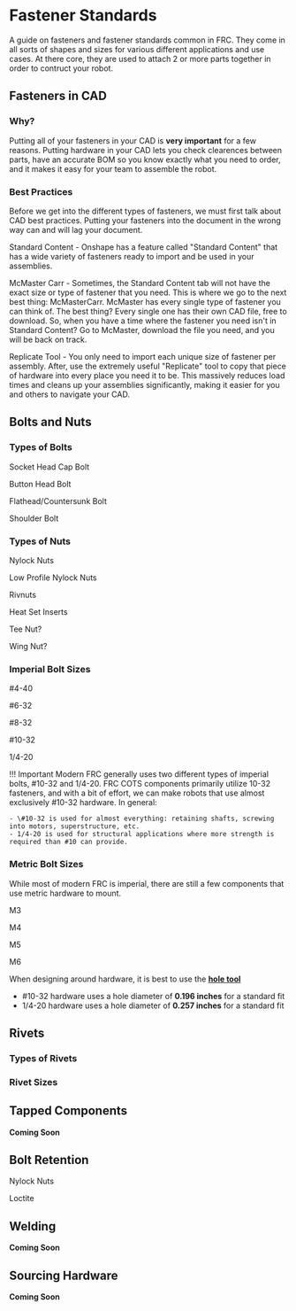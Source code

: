 # Fastener Standards

A guide on fasteners and fastener standards common in FRC. They come in all sorts of shapes and sizes for various different applications and use cases. At there core, they are used to attach 2 or more parts together in order to contruct your robot. 

## Fasteners in CAD

### Why?

Putting all of your fasteners in your CAD is **very important** for a few reasons. Putting hardware in your CAD lets you check clearences between parts, have an accurate BOM so you know exactly what you need to order, and it makes it easy for your team to assemble the robot. 

### Best Practices

Before we get into the different types of fasteners, we must first talk about CAD best practices. Putting your fasteners into the document in the wrong way can and will lag your document. 

Standard Content - Onshape has a feature called "Standard Content" that has a wide variety of fasteners ready to import and be used in your assemblies. 

McMaster Carr - Sometimes, the Standard Content tab will not have the exact size or type of fastener that you need. This is where we go to the next best thing: McMasterCarr. McMaster has every single type of fastener you can think of. The best thing? Every single one has their own CAD file, free to download. So, when you have a time where the fastener you need isn't in Standard Content? Go to McMaster, download the file you need, and you will be back on track. 

Replicate Tool - You only need to import each unique size of fastener per assembly. After, use the extremely useful "Replicate" tool to copy that piece of hardware into every place you need it to be. This massively reduces load times and cleans up your assemblies significantly, making it easier for you and others to navigate your CAD.

## Bolts and Nuts

### Types of Bolts

Socket Head Cap Bolt

Button Head Bolt

Flathead/Countersunk Bolt

Shoulder Bolt

### Types of Nuts

Nylock Nuts

Low Profile Nylock Nuts

Rivnuts

Heat Set Inserts

Tee Nut?

Wing Nut?

### Imperial Bolt Sizes

\#4-40

\#6-32

\#8-32

\#10-32

1/4-20

!!! Important
    Modern FRC generally uses two different types of imperial bolts, #10-32 and 1/4-20. FRC COTS components primarily utilize 10-32 fasteners, and with a bit of effort, we can make robots that use almost exclusively #10-32 hardware. In general:

    - \#10-32 is used for almost everything: retaining shafts, screwing into motors, superstructure, etc.
    - 1/4-20 is used for structural applications where more strength is required than #10 can provide. 

### Metric Bolt Sizes
While most of modern FRC is imperial, there are still a few components that use metric hardware to mount.

M3

M4

M5

M6


When designing around hardware, it is best to use the **[hole tool](https://cad.onshape.com/help/Content/hole.htm)**

- \#10-32 hardware uses a hole diameter of **0.196 inches** for a standard fit
- 1/4-20 hardware uses a hole diameter of **0.257 inches** for a standard fit

## Rivets

### Types of Rivets

### Rivet Sizes

## Tapped Components

**Coming Soon**

## Bolt Retention

Nylock Nuts

Loctite


## Welding

**Coming Soon**

## Sourcing Hardware

**Coming Soon**

<!-- Include different kinds of hardware and where to buy them? -->



<br>